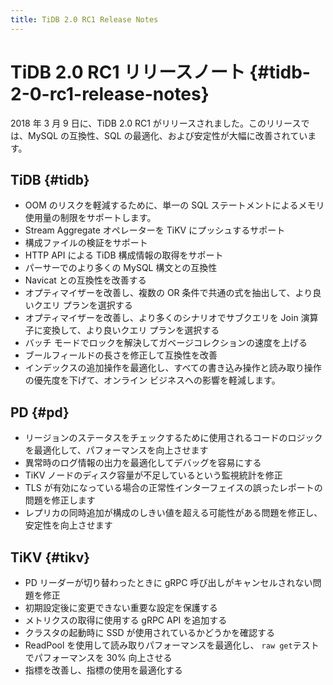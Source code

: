 ```yaml
---
title: TiDB 2.0 RC1 Release Notes
---
```


# TiDB 2.0 RC1 リリースノート {#tidb-2-0-rc1-release-notes}

2018 年 3 月 9 日に、TiDB 2.0 RC1 がリリースされました。このリリースでは、MySQL の互換性、SQL の最適化、および安定性が大幅に改善されています。

## TiDB {#tidb}

-   OOM のリスクを軽減するために、単一の SQL ステートメントによるメモリ使用量の制限をサポートします。
-   Stream Aggregate オペレーターを TiKV にプッシュするサポート
-   構成ファイルの検証をサポート
-   HTTP API による TiDB 構成情報の取得をサポート
-   パーサーでのより多くの MySQL 構文との互換性
-   Navicat との互換性を改善する
-   オプティマイザーを改善し、複数の OR 条件で共通の式を抽出して、より良いクエリ プランを選択する
-   オプティマイザーを改善し、より多くのシナリオでサブクエリを Join 演算子に変換して、より良いクエリ プランを選択する
-   バッチ モードでロックを解決してガベージコレクションの速度を上げる
-   ブールフィールドの長さを修正して互換性を改善
-   インデックスの追加操作を最適化し、すべての書き込み操作と読み取り操作の優先度を下げて、オンライン ビジネスへの影響を軽減します。

## PD {#pd}

-   リージョンのステータスをチェックするために使用されるコードのロジックを最適化して、パフォーマンスを向上させます
-   異常時のログ情報の出力を最適化してデバッグを容易にする
-   TiKV ノードのディスク容量が不足しているという監視統計を修正
-   TLS が有効になっている場合の正常性インターフェイスの誤ったレポートの問題を修正します
-   レプリカの同時追加が構成のしきい値を超える可能性がある問題を修正し、安定性を向上させます

## TiKV {#tikv}

-   PD リーダーが切り替わったときに gRPC 呼び出しがキャンセルされない問題を修正
-   初期設定後に変更できない重要な設定を保護する
-   メトリクスの取得に使用する gRPC API を追加する
-   クラスタの起動時に SSD が使用されているかどうかを確認する
-   ReadPool を使用して読み取りパフォーマンスを最適化し、 `raw get`テストでパフォーマンスを 30% 向上させる
-   指標を改善し、指標の使用を最適化する
